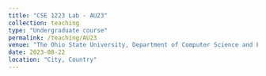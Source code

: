 ```yaml
---
title: "CSE 1223 Lab - AU23"
collection: teaching
type: "Undergraduate course"
permalink: /teaching/AU23
venue: "The Ohio State University, Department of Computer Science and Engineering"
date: 2023-08-22
location: "City, Country"
---
```

